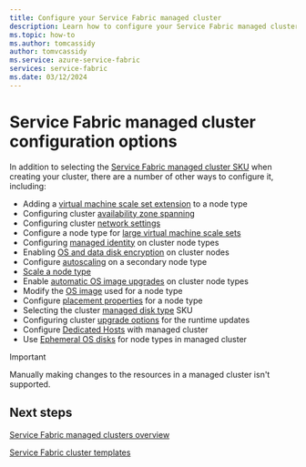 ```yaml
---
title: Configure your Service Fabric managed cluster
description: Learn how to configure your Service Fabric managed cluster for automatic OS upgrades, NSG rules, and more.
ms.topic: how-to
ms.author: tomcassidy
author: tomvcassidy
ms.service: azure-service-fabric
services: service-fabric
ms.date: 03/12/2024
---
```


# Service Fabric managed cluster configuration options

In addition to selecting the [Service Fabric managed cluster SKU](overview-managed-cluster.md#service-fabric-managed-cluster-skus) when creating your cluster, there are a number of other ways to configure it, including:

* Adding a [virtual machine scale set extension](how-to-managed-cluster-vmss-extension.md) to a node type
* Configuring cluster [availability zone spanning](how-to-managed-cluster-availability-zones.md)
* Configuring cluster [network settings](how-to-managed-cluster-networking.md)
* Configure a node type for [large virtual machine scale sets](how-to-managed-cluster-large-virtual-machine-scale-sets.md)
* Configuring [managed identity](how-to-managed-identity-managed-cluster-virtual-machine-scale-sets.md) on cluster node types
* Enabling [OS and data disk encryption](how-to-managed-cluster-enable-disk-encryption.md) on cluster nodes
* Configure [autoscaling](how-to-managed-cluster-autoscale.md) on a secondary node type
* [Scale a node type](how-to-managed-cluster-modify-node-type.md#scale-a-node-type)
* Enable [automatic OS image upgrades](how-to-managed-cluster-modify-node-type.md#enable-automatic-os-image-upgrades) on cluster node types
* Modify the [OS image](how-to-managed-cluster-modify-node-type.md#modify-the-os-sku-for-a-node-type) used for a node type
* Configure [placement properties](how-to-managed-cluster-modify-node-type.md#configure-placement-properties-for-a-node-type) for a node type
* Selecting the cluster [managed disk type](how-to-managed-cluster-managed-disk.md) SKU
* Configuring cluster [upgrade options](how-to-managed-cluster-upgrades.md) for the runtime updates
* Configure [Dedicated Hosts](how-to-managed-cluster-dedicated-hosts.md) with managed cluster
* Use [Ephemeral OS disks](how-to-managed-cluster-ephemeral-os-disks.md) for node types in managed cluster

> [!IMPORTANT]
> Manually making changes to the resources in a managed cluster isn't supported.

## Next steps

[Service Fabric managed clusters overview](overview-managed-cluster.md)

[Service Fabric cluster templates](https://github.com/Azure-Samples/service-fabric-cluster-templates)
